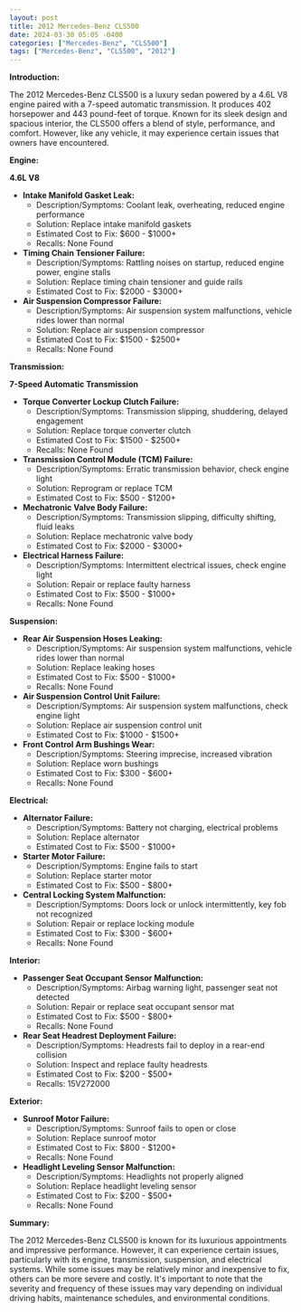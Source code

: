 ```yaml
---
layout: post
title: 2012 Mercedes-Benz CLS500
date: 2024-03-30 05:05 -0400
categories: ["Mercedes-Benz", "CLS500"]
tags: ["Mercedes-Benz", "CLS500", "2012"]
---
```

**Introduction:**

The 2012 Mercedes-Benz CLS500 is a luxury sedan powered by a 4.6L V8 engine paired with a 7-speed automatic transmission. It produces 402 horsepower and 443 pound-feet of torque. Known for its sleek design and spacious interior, the CLS500 offers a blend of style, performance, and comfort. However, like any vehicle, it may experience certain issues that owners have encountered.

**Engine:**

**4.6L V8**

* **Intake Manifold Gasket Leak:**
    * Description/Symptoms: Coolant leak, overheating, reduced engine performance
    * Solution: Replace intake manifold gaskets
    * Estimated Cost to Fix: $600 - $1000+
    * Recalls: None Found
* **Timing Chain Tensioner Failure:**
    * Description/Symptoms: Rattling noises on startup, reduced engine power, engine stalls
    * Solution: Replace timing chain tensioner and guide rails
    * Estimated Cost to Fix: $2000 - $3000+
* **Air Suspension Compressor Failure:**
    * Description/Symptoms: Air suspension system malfunctions, vehicle rides lower than normal
    * Solution: Replace air suspension compressor
    * Estimated Cost to Fix: $1500 - $2500+
    * Recalls: None Found

**Transmission:**

**7-Speed Automatic Transmission**

* **Torque Converter Lockup Clutch Failure:**
    * Description/Symptoms: Transmission slipping, shuddering, delayed engagement
    * Solution: Replace torque converter clutch
    * Estimated Cost to Fix: $1500 - $2500+
    * Recalls: None Found
* **Transmission Control Module (TCM) Failure:**
    * Description/Symptoms: Erratic transmission behavior, check engine light
    * Solution: Reprogram or replace TCM
    * Estimated Cost to Fix: $500 - $1200+
* **Mechatronic Valve Body Failure:**
    * Description/Symptoms: Transmission slipping, difficulty shifting, fluid leaks
    * Solution: Replace mechatronic valve body
    * Estimated Cost to Fix: $2000 - $3000+
* **Electrical Harness Failure:**
    * Description/Symptoms: Intermittent electrical issues, check engine light
    * Solution: Repair or replace faulty harness
    * Estimated Cost to Fix: $500 - $1000+
    * Recalls: None Found

**Suspension:**

* **Rear Air Suspension Hoses Leaking:**
    * Description/Symptoms: Air suspension system malfunctions, vehicle rides lower than normal
    * Solution: Replace leaking hoses
    * Estimated Cost to Fix: $500 - $1000+
    * Recalls: None Found
* **Air Suspension Control Unit Failure:**
    * Description/Symptoms: Air suspension system malfunctions, check engine light
    * Solution: Replace air suspension control unit
    * Estimated Cost to Fix: $1000 - $1500+
* **Front Control Arm Bushings Wear:**
    * Description/Symptoms: Steering imprecise, increased vibration
    * Solution: Replace worn bushings
    * Estimated Cost to Fix: $300 - $600+
    * Recalls: None Found

**Electrical:**

* **Alternator Failure:**
    * Description/Symptoms: Battery not charging, electrical problems
    * Solution: Replace alternator
    * Estimated Cost to Fix: $500 - $1000+
* **Starter Motor Failure:**
    * Description/Symptoms: Engine fails to start
    * Solution: Replace starter motor
    * Estimated Cost to Fix: $500 - $800+
* **Central Locking System Malfunction:**
    * Description/Symptoms: Doors lock or unlock intermittently, key fob not recognized
    * Solution: Repair or replace locking module
    * Estimated Cost to Fix: $300 - $600+
    * Recalls: None Found

**Interior:**

* **Passenger Seat Occupant Sensor Malfunction:**
    * Description/Symptoms: Airbag warning light, passenger seat not detected
    * Solution: Repair or replace seat occupant sensor mat
    * Estimated Cost to Fix: $500 - $800+
    * Recalls: None Found
* **Rear Seat Headrest Deployment Failure:**
    * Description/Symptoms: Headrests fail to deploy in a rear-end collision
    * Solution: Inspect and replace faulty headrests
    * Estimated Cost to Fix: $200 - $500+
    * Recalls: 15V272000

**Exterior:**

* **Sunroof Motor Failure:**
    * Description/Symptoms: Sunroof fails to open or close
    * Solution: Replace sunroof motor
    * Estimated Cost to Fix: $800 - $1200+
    * Recalls: None Found
* **Headlight Leveling Sensor Malfunction:**
    * Description/Symptoms: Headlights not properly aligned
    * Solution: Replace headlight leveling sensor
    * Estimated Cost to Fix: $200 - $500+
    * Recalls: None Found

**Summary:**

The 2012 Mercedes-Benz CLS500 is known for its luxurious appointments and impressive performance. However, it can experience certain issues, particularly with its engine, transmission, suspension, and electrical systems. While some issues may be relatively minor and inexpensive to fix, others can be more severe and costly. It's important to note that the severity and frequency of these issues may vary depending on individual driving habits, maintenance schedules, and environmental conditions.
